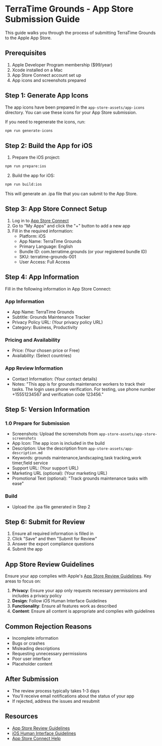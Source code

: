 # TerraTime Grounds - App Store Submission Guide

This guide walks you through the process of submitting TerraTime Grounds to the Apple App Store.

## Prerequisites

1. Apple Developer Program membership ($99/year)
2. Xcode installed on a Mac
3. App Store Connect account set up
4. App icons and screenshots prepared

## Step 1: Generate App Icons

The app icons have been prepared in the `app-store-assets/app-icons` directory. You can use these icons for your App Store submission.

If you need to regenerate the icons, run:

```bash
npm run generate-icons
```

## Step 2: Build the App for iOS

1. Prepare the iOS project:

```bash
npm run prepare:ios
```

2. Build the app for iOS:

```bash
npm run build:ios
```

This will generate an .ipa file that you can submit to the App Store.

## Step 3: App Store Connect Setup

1. Log in to [App Store Connect](https://appstoreconnect.apple.com/)
2. Go to "My Apps" and click the "+" button to add a new app
3. Fill in the required information:
   - Platform: iOS
   - App Name: TerraTime Grounds
   - Primary Language: English
   - Bundle ID: com.terratime.grounds (or your registered bundle ID)
   - SKU: terratime-grounds-001
   - User Access: Full Access

## Step 4: App Information

Fill in the following information in App Store Connect:

### App Information
- App Name: TerraTime Grounds
- Subtitle: Grounds Maintenance Tracker
- Privacy Policy URL: (Your privacy policy URL)
- Category: Business, Productivity

### Pricing and Availability
- Price: (Your chosen price or Free)
- Availability: (Select countries)

### App Review Information
- Contact Information: (Your contact details)
- Notes: "This app is for grounds maintenance workers to track their tasks. The login uses phone verification. For testing, use phone number +15551234567 and verification code 123456."

## Step 5: Version Information

### 1.0 Prepare for Submission
- Screenshots: Upload the screenshots from `app-store-assets/app-store-screenshots`
- App Icon: The app icon is included in the build
- Description: Use the description from `app-store-assets/app-description.md`
- Keywords: grounds maintenance,landscaping,task tracking,work timer,field service
- Support URL: (Your support URL)
- Marketing URL (optional): (Your marketing URL)
- Promotional Text (optional): "Track grounds maintenance tasks with ease"

### Build
- Upload the .ipa file generated in Step 2

## Step 6: Submit for Review

1. Ensure all required information is filled in
2. Click "Save" and then "Submit for Review"
3. Answer the export compliance questions
4. Submit the app

## App Store Review Guidelines

Ensure your app complies with Apple's [App Store Review Guidelines](https://developer.apple.com/app-store/review/guidelines/). Key areas to focus on:

1. **Privacy**: Ensure your app only requests necessary permissions and includes a privacy policy
2. **Design**: Follow iOS Human Interface Guidelines
3. **Functionality**: Ensure all features work as described
4. **Content**: Ensure all content is appropriate and complies with guidelines

## Common Rejection Reasons

- Incomplete information
- Bugs or crashes
- Misleading descriptions
- Requesting unnecessary permissions
- Poor user interface
- Placeholder content

## After Submission

- The review process typically takes 1-3 days
- You'll receive email notifications about the status of your app
- If rejected, address the issues and resubmit

## Resources

- [App Store Review Guidelines](https://developer.apple.com/app-store/review/guidelines/)
- [iOS Human Interface Guidelines](https://developer.apple.com/design/human-interface-guidelines/ios/overview/themes/)
- [App Store Connect Help](https://help.apple.com/app-store-connect/)